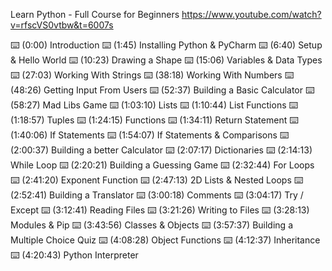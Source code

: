 Learn Python - Full Course for Beginners
https://www.youtube.com/watch?v=rfscVS0vtbw&t=6007s

⌨️ (0:00) Introduction 
⌨️ (1:45) Installing Python & PyCharm 
⌨️ (6:40) Setup & Hello World 
⌨️ (10:23) Drawing a Shape 
⌨️ (15:06) Variables & Data Types 
⌨️ (27:03) Working With Strings 
⌨️ (38:18) Working With Numbers 
⌨️ (48:26) Getting Input From Users 
⌨️ (52:37) Building a Basic Calculator 
⌨️ (58:27) Mad Libs Game 
⌨️ (1:03:10) Lists 
⌨️ (1:10:44) List Functions 
⌨️ (1:18:57) Tuples 
⌨️ (1:24:15) Functions 
⌨️ (1:34:11) Return Statement 
⌨️ (1:40:06) If Statements 
⌨️ (1:54:07) If Statements & Comparisons 
⌨️ (2:00:37) Building a better Calculator 
⌨️ (2:07:17) Dictionaries 
⌨️ (2:14:13) While Loop 
⌨️ (2:20:21) Building a Guessing Game 
⌨️ (2:32:44) For Loops 
⌨️ (2:41:20) Exponent Function 
⌨️ (2:47:13) 2D Lists & Nested Loops 
⌨️ (2:52:41) Building a Translator 
⌨️ (3:00:18) Comments 
⌨️ (3:04:17) Try / Except 
⌨️ (3:12:41) Reading Files 
⌨️ (3:21:26) Writing to Files 
⌨️ (3:28:13) Modules & Pip 
⌨️ (3:43:56) Classes & Objects 
⌨️ (3:57:37) Building a Multiple Choice Quiz 
⌨️ (4:08:28) Object Functions 
⌨️ (4:12:37) Inheritance 
⌨️ (4:20:43) Python Interpreter